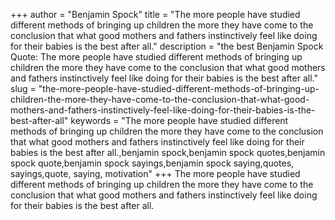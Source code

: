 +++
author = "Benjamin Spock"
title = "The more people have studied different methods of bringing up children the more they have come to the conclusion that what good mothers and fathers instinctively feel like doing for their babies is the best after all."
description = "the best Benjamin Spock Quote: The more people have studied different methods of bringing up children the more they have come to the conclusion that what good mothers and fathers instinctively feel like doing for their babies is the best after all."
slug = "the-more-people-have-studied-different-methods-of-bringing-up-children-the-more-they-have-come-to-the-conclusion-that-what-good-mothers-and-fathers-instinctively-feel-like-doing-for-their-babies-is-the-best-after-all"
keywords = "The more people have studied different methods of bringing up children the more they have come to the conclusion that what good mothers and fathers instinctively feel like doing for their babies is the best after all.,benjamin spock,benjamin spock quotes,benjamin spock quote,benjamin spock sayings,benjamin spock saying,quotes, sayings,quote, saying, motivation"
+++
The more people have studied different methods of bringing up children the more they have come to the conclusion that what good mothers and fathers instinctively feel like doing for their babies is the best after all.
